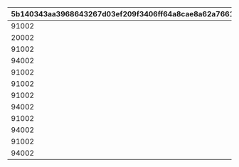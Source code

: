 |5b140343aa3968643267d03ef209f3406ff64a8cae8a62a766121e6e18e699fc|5dbde60a4af8e38fc0392893dd5a13bb535ab1572a79f075dbafc54a8735f16d|ca11d1db91994dc08f8bf58acac9145102318aa270bcb7f420645158f6294587|9f02339a5eb2d080fdef5c29c78d5f5e5bbbde6c3fc7ad4ffd2445fac6830a4b|de5c67169e38453c986ee9d03b3c101adfc88190d4c8fdb2819178648ab3b43e|
| --- | --- | --- | --- | --- |
|91002|30109001|1|100|8|
|20002|30109001|2|10|2|
|91002|30109002|3|100|8|
|94002|30109002|4|40000|12|
|91002|30109003|5|300|8|
|91002|30109004|6|500|8|
|91002|30109005|7|500|8|
|94002|30109005|8|1000000|12|
|91002|30109006|9|500|8|
|94002|30109006|10|500000|12|
|91002|30110001|11|600|8|
|94002|30110006|12|200000|12|
